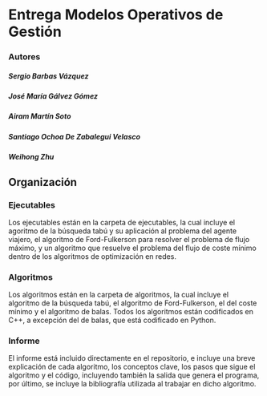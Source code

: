 # Entrega Modelos Operativos de Gestión
### Autores
##### Sergio Barbas Vázquez
##### José María Gálvez Gómez
##### Airam Martín Soto
##### Santiago Ochoa De Zabalegui Velasco 
##### Weihong Zhu 

## Organización

### Ejecutables
Los ejecutables están en la carpeta de ejecutables, la cual incluye el agoritmo de la búsqueda tabú y su aplicación al problema del agente viajero, 
el algoritmo de Ford-Fulkerson para resolver el problema de flujo máximo, y un algoritmo que resuelve el problema del flujo de coste mínimo dentro de los algoritmos de optimización en redes.

### Algoritmos
Los algoritmos están en la carpeta de algoritmos, la cual incluye el algoritmo de la búsqueda tabú, el algoritmo de Ford-Fulkerson, el del coste mínimo y el algoritmo de balas.
Todos los algoritmos están codificados en C++, a excepción del de balas, que está codificado en Python.

### Informe

El informe está incluido directamente en el repositorio, e incluye una breve explicación de cada algoritmo, los conceptos clave, los pasos que sigue el algoritmo y el código, incluyendo también 
la salida que genera el programa, por último, se incluye la bibliografía utilizada al trabajar en dicho algoritmo.

